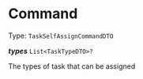 

# Command

Type: `TaskSelfAssignCommandDTO`  
<article>

***types*** `List<TaskTypeDTO>?` 

The types of task that can be assigned

</article>

